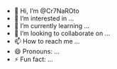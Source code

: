 - 👋 Hi, I’m @Cr7NaROto
- 👀 I’m interested in ...
- 🌱 I’m currently learning ...
- 💞️ I’m looking to collaborate on ...
- 📫 How to reach me ...
- 😄 Pronouns: ...
- ⚡ Fun fact: ...

<!---
Cr7NaROto/Cr7NaROto is a ✨ special ✨ repository because its `README.md` (this file) appears on your GitHub profile.
You can click the Preview link to take a look at your changes.
--->
